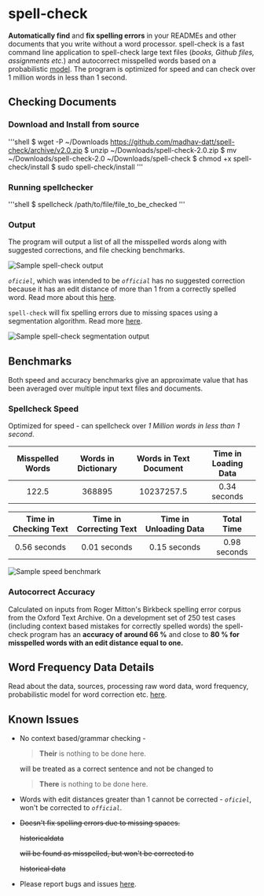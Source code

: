 # spell-check
**Automatically find** and **fix spelling errors** in your READMEs and other documents that you write without a word processor. spell-check is a fast command line application to spell-check large text files (_books, Github files, assignments etc._) and autocorrect misspelled words based on a probabilistic [model](http://norvig.com/spell-correct.html). The program is optimized for speed and can check over 1 million words in less than 1 second.

## Checking Documents
### Download and Install from source

'''shell
$ wget -P ~/Downloads https://github.com/madhav-datt/spell-check/archive/v2.0.zip
$ unzip ~/Downloads/spell-check-2.0.zip
$ mv ~/Downloads/spell-check-2.0 ~/Downloads/spell-check
$ chmod +x spell-check/install
$ sudo spell-check/install
'''

### Running spellchecker

'''shell
$ spellcheck /path/to/file/file_to_be_checked
'''

### Output

The program will output a list of all the misspelled words along with suggested corrections, and file checking benchmarks.

![Sample spell-check output](https://github.com/madhav-datt/spell-check/blob/master/resources/output.png)

_`oficiel`_, which was intended to be _`official`_ has no suggested correction because it has an edit distance of more than 1 from a correctly spelled word. Read more about this [here](https://github.com/madhav-datt/spell-check/blob/master/autocorrect-lib/AUTOCORR-lib.md).

`spell-check` will fix spelling errors due to missing spaces using a segmentation algorithm. Read more [here](https://github.com/madhav-datt/spell-check/blob/master/autocorrect-lib/AUTOCORR-lib.md).

![Sample spell-check segmentation output](https://github.com/madhav-datt/spell-check/blob/master/resources/seg_output.png)

## Benchmarks

Both speed and accuracy benchmarks give an approximate value that has been averaged over multiple input text files and documents.

### Spellcheck Speed

Optimized for speed - can spellcheck over *1 Million words in less than 1 second*.

| **Misspelled Words** | **Words in Dictionary** | **Words in Text Document** | **Time in Loading Data** |
|:--------------------:|:-----------------------:|:--------------------------:|:------------------------:|
| 122.5                |  368895                 |  10237257.5                |      0.34 seconds        |


| **Time in Checking Text** | **Time in Correcting Text** | **Time in Unloading Data** | **Total Time** |
|:-------------------------:|:---------------------------:|:------------------------:|:----------------------:|
|      0.56 seconds         |          0.01 seconds       |    0.15 seconds            |    0.98 seconds     |

![Sample speed benchmark](https://github.com/madhav-datt/spell-check/blob/master/resources/speed_benchmark.png)

### Autocorrect Accuracy

Calculated on inputs from Roger Mitton's Birkbeck spelling error corpus from the Oxford Text Archive. On a development set of 250 test cases (including context based mistakes for correctly spelled words) the spell-check program has an **accuracy of around 66 %** and close to **80 % for misspelled words with an edit distance equal to one.**

## Word Frequency Data Details

Read about the data, sources, processing raw word data, word frequency, probabilistic model for word correction etc. [here](https://github.com/madhav-datt/spell-check/blob/master/autocorrect-lib/AUTOCORR-lib.md).

## Known Issues

* No context based/grammar checking -

    > **Their** is nothing to be done here.

    will be treated as a correct sentence and not be changed to

    > **There** is nothing to be done here.

* Words with edit distances greater than 1 cannot be corrected - _`oficiel`_, won't be corrected to _`official`_.
* ~~Doesn't fix spelling errors due to missing spaces.~~

    ~~historicaldata~~

    ~~will be found as misspelled, but won't be corrected to~~

    ~~historical data~~

* Please report bugs and issues [here](https://github.com/madhav-datt/spell-check/issues).
